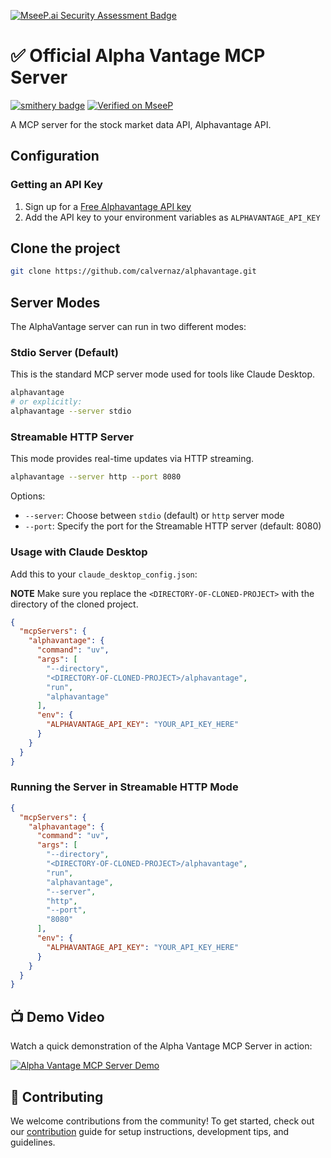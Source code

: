 [![MseeP.ai Security Assessment Badge](https://mseep.net/pr/calvernaz-alphavantage-badge.png)](https://mseep.ai/app/calvernaz-alphavantage)

# ✅ Official Alpha Vantage MCP Server

[![smithery badge](https://smithery.ai/badge/@calvernaz/alphavantage)](https://smithery.ai/server/@calvernaz/alphavantage)
[![Verified on MseeP](https://mseep.ai/badge.svg)](https://mseep.ai/app/b76d0966-edd1-46fd-9cfb-b29a6d8cb563)

A MCP server for the stock market data API, Alphavantage API. 

## Configuration

### Getting an API Key
1. Sign up for a [Free Alphavantage API key](https://www.alphavantage.co/support/#api-key)
2. Add the API key to your environment variables as `ALPHAVANTAGE_API_KEY`


## Clone the project

```bash
git clone https://github.com/calvernaz/alphavantage.git
```

## Server Modes

The AlphaVantage server can run in two different modes:

### Stdio Server (Default)
This is the standard MCP server mode used for tools like Claude Desktop.

```bash
alphavantage
# or explicitly:
alphavantage --server stdio
```

### Streamable HTTP Server
This mode provides real-time updates via HTTP streaming.

```bash
alphavantage --server http --port 8080
```

Options:
- `--server`: Choose between `stdio` (default) or `http` server mode
- `--port`: Specify the port for the Streamable HTTP server (default: 8080)

### Usage with Claude Desktop
Add this to your `claude_desktop_config.json`:

**NOTE** Make sure you replace the `<DIRECTORY-OF-CLONED-PROJECT>` with the directory of the cloned project.

```json
{
  "mcpServers": {
    "alphavantage": {
      "command": "uv",
      "args": [
        "--directory",
        "<DIRECTORY-OF-CLONED-PROJECT>/alphavantage",
        "run",
        "alphavantage"
      ],
      "env": {
        "ALPHAVANTAGE_API_KEY": "YOUR_API_KEY_HERE"
      }
    }
  }
}
```
### Running the Server in Streamable HTTP Mode

```json
{
  "mcpServers": {
    "alphavantage": {
      "command": "uv",
      "args": [
        "--directory",
        "<DIRECTORY-OF-CLONED-PROJECT>/alphavantage",
        "run",
        "alphavantage",
        "--server",
        "http",
        "--port",
        "8080"
      ],
      "env": {
        "ALPHAVANTAGE_API_KEY": "YOUR_API_KEY_HERE"
      }
    }
  }
}
```


## 📺 Demo Video

Watch a quick demonstration of the Alpha Vantage MCP Server in action:

[![Alpha Vantage MCP Server Demo](https://github.com/user-attachments/assets/bc9ecffb-eab6-4a4d-bbf6-9fc8178f15c3)](https://github.com/user-attachments/assets/bc9ecffb-eab6-4a4d-bbf6-9fc8178f15c3)


## 🤝 Contributing

We welcome contributions from the community! To get started, check out our [contribution](CONTRIBUTING.md) guide for setup instructions, 
development tips, and guidelines.
